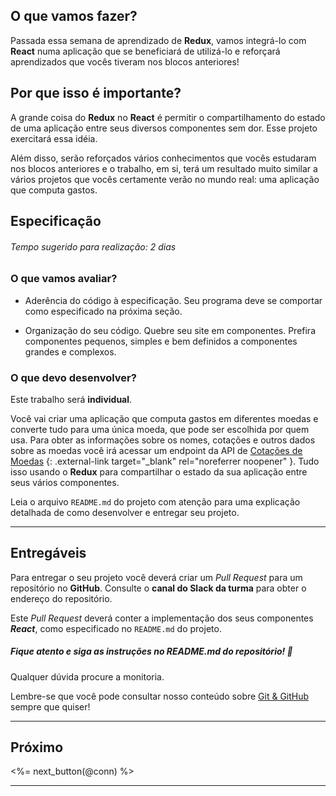 ## O que vamos fazer?

Passada essa semana de aprendizado de **Redux**, vamos integrá-lo com **React** numa aplicação que se beneficiará de utilizá-lo e reforçará aprendizados que vocês tiveram nos blocos anteriores!

## Por que isso é importante?

A grande coisa do **Redux** no **React** é permitir o compartilhamento do estado de uma aplicação entre seus diversos componentes sem dor. Esse projeto exercitará essa idéia.

Além disso, serão reforçados vários conhecimentos que vocês estudaram nos blocos anteriores e o trabalho, em si, terá um resultado muito similar a vários projetos que vocês certamente verão no mundo real: uma aplicação que computa gastos.

## Especificação

###### Tempo sugerido para realização: 2 dias

### O que vamos avaliar?

- Aderência do código à especificação. Seu programa deve se comportar como especificado na próxima seção.

- Organização do seu código. Quebre seu site em componentes. Prefira componentes pequenos, simples e bem definidos a componentes grandes e complexos.

### O que devo desenvolver?

Este trabalho será **individual**.

Você vai criar uma aplicação que computa gastos em diferentes moedas e converte tudo para uma única moeda, que pode ser escolhida por quem usa. Para obter as informações sobre os nomes, cotações e outros dados sobre as moedas você irá acessar um endpoint da API de [Cotações de Moedas](https://docs.awesomeapi.com.br/api-de-moedas) {: .external-link target="_blank" rel="noreferrer noopener" }. Tudo isso usando o **Redux** para compartilhar o estado da sua aplicação entre seus vários componentes.

Leia o arquivo `README.md` do projeto com atenção para uma explicação detalhada de como desenvolver e entregar seu projeto.

---

## Entregáveis

Para entregar o seu projeto você deverá criar um _Pull Request_ para um repositório no **GitHub**. Consulte o **canal do Slack da turma** para obter o endereço do repositório.

Este _Pull Request_ deverá conter a implementação dos seus componentes **_React_**, como especificado no `README.md` do projeto.

##### Fique atento e siga as instruções no README.md do repositório! 🥺

Qualquer dúvida procure a monitoria.

Lembre-se que você pode consultar nosso conteúdo sobre [Git & GitHub](/fundamentals/git) sempre que quiser!

---

## Próximo

<%= next_button(@conn) %>

---
